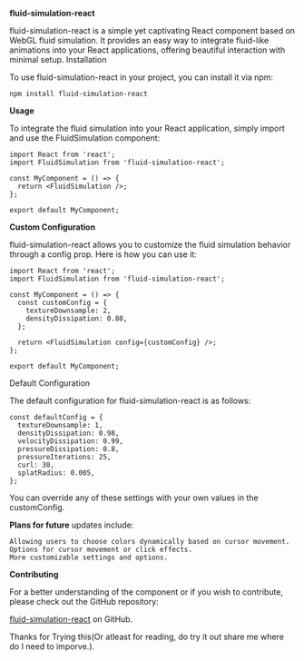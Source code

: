 **fluid-simulation-react**

fluid-simulation-react is a simple yet captivating React component based on WebGL fluid simulation. It provides an easy way to integrate fluid-like animations into your React applications, offering beautiful interaction with minimal setup.
Installation

To use fluid-simulation-react in your project, you can install it via npm:

`npm install fluid-simulation-react`


**Usage**

To integrate the fluid simulation into your React application, simply import and use the FluidSimulation component:

```
import React from 'react';
import FluidSimulation from 'fluid-simulation-react';

const MyComponent = () => {
  return <FluidSimulation />;
};

export default MyComponent;

```

**Custom Configuration**

fluid-simulation-react allows you to customize the fluid simulation behavior through a config prop. Here is how you can use it:

```
import React from 'react';
import FluidSimulation from 'fluid-simulation-react';

const MyComponent = () => {
  const customConfig = {
    textureDownsample: 2,
    densityDissipation: 0.80,
  };

  return <FluidSimulation config={customConfig} />;
};

export default MyComponent;

```

Default Configuration

The default configuration for fluid-simulation-react is as follows:

```
const defaultConfig = {
  textureDownsample: 1,
  densityDissipation: 0.98,
  velocityDissipation: 0.99,
  pressureDissipation: 0.8,
  pressureIterations: 25,
  curl: 30,
  splatRadius: 0.005,
};
```

You can override any of these settings with your own values in the customConfig.


**Plans for future** updates include:

    Allowing users to choose colors dynamically based on cursor movement.
    Options for cursor movement or click effects.
    More customizable settings and options.

**Contributing**

For a better understanding of the component or if you wish to contribute, please check out the GitHub repository:

[fluid-simulation-react](https://github.com/KathanChaudhari/fluid-simulation-react) on GitHub.

Thanks for Trying this(Or atleast for reading, do try it out share me where do I need to imporve.).